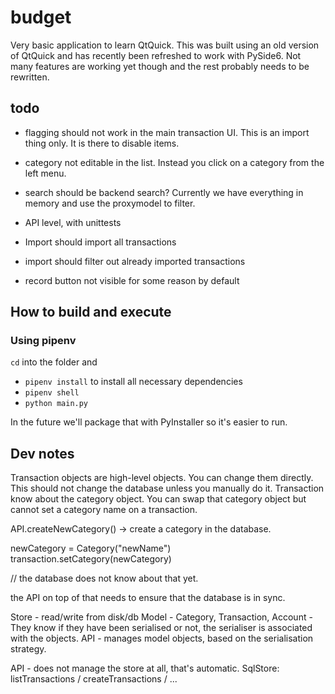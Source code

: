 # budget

Very basic application to learn QtQuick. This was built using an old version of QtQuick and has recently been refreshed to work with PySide6. Not many features are working yet though and the rest probably needs to be rewritten.
## todo

- flagging should not work in the main transaction UI. This is an import thing only. It is there to disable items.
- category not editable in the list. Instead you click on a category from the left menu.
- search should be backend search? Currently we have everything in memory and use the proxymodel to filter.

- API level, with unittests
- Import should import all transactions

- import should filter out already imported transactions
- record button not visible for some reason by default


## How to build and execute

### Using pipenv

`cd` into the folder and
- `pipenv install` to install all necessary dependencies
- `pipenv shell`
- `python main.py`

In the future we'll package that with PyInstaller so it's easier to run.


## Dev notes

Transaction objects are high-level objects. You can change them directly. This should not change the database unless you manually do it.
Transaction know about the category object. You can swap that category object but cannot set a category name on a transaction.

API.createNewCategory() -> create a category in the database.

newCategory = Category("newName")
transaction.setCategory(newCategory)

// the database does not know about that yet.

the API on top of that needs to ensure that the database is in sync.



Store - read/write from disk/db
Model - Category, Transaction, Account - They know if they have been serialised or not, the serialiser is associated with the objects.
API - manages model objects, based on the serialisation strategy.


API - does not manage the store at all, that's automatic.
SqlStore: listTransactions / createTransactions / ...



